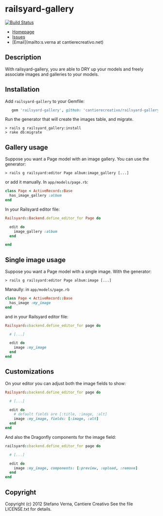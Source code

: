 # railsyard-gallery

[![Build Status](https://secure.travis-ci.org/cantierecreativo/railsyard-gallery.png)](http://travis-ci.org/cantierecreativo/railsyard-gallery)

* [Homepage](https://github.com/cantierecreativo/railsyard-gallery#readme)
* [Issues](https://github.com/cantierecreativo/railsyard-gallery/issues)
* [Email](mailto:s.verna at cantierecreativo.net)

## Description

With railsyard-gallery, you are able to DRY up your models and freely associate images and galleries to your models.

## Installation

Add `railsyard-gallery` to your Gemfile:

```ruby
   gem 'railsyard-gallery', github: 'cantierecreativo/railsyard-gallery'
```

Run the generator that will create the images table, and migrate.

```
> rails g railsyard_gallery:install
> rake db:migrate
```

## Gallery usage

Suppose you want a Page model with an image gallery. You can use the generator:

```
> rails g railsyard:editor Page album:image_gallery [...]
```

or add it manually. In `app/models/page.rb`:

```ruby
class Page < ActiveRecord::Base
  has_image_gallery :album
end
```

In your Railsyard editor file:

```ruby
Railsyard::Backend.define_editor_for Page do

  edit do
    image_gallery :album
  end

end
```

## Single image usage

Suppose you want a Page model with a single image. With the generator:

```
> rails g railsyard:editor Page album:image [...]
```

Manaully: in `app/models/page.rb`

```ruby
class Page < ActiveRecord::Base
  has_image :my_image
end
```

and in your Railsyard editor file:

```ruby
Railsyard::backend.define_editor_for page do

  # [...]

  edit do
    image :my_image
  end
end
```

## Customizations

On your editor you can adjust both the image fields to show:

```ruby
Railsyard::backend.define_editor_for page do

  # [...]

  edit do
    # default fields are [:title, :image, :alt]
    image :my_image, fields: [:image, :alt]
  end
end
```

And also the Dragonfly components for the image field:

```ruby
railsyard::backend.define_editor_for page do

  # [...]

  edit do
    image :my_image, components: [:preview, :upload, :remove]
  end
end
```

## Copyright

Copyright (c) 2012 Stefano Verna, Cantiere Creativo
See the file LICENSE.txt for details.
